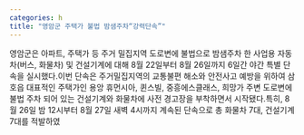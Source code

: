 ```yaml
---
categories: h
title: "영암군 주택가 불법 밤샘주차“강력단속”"
---
```

영암군은 아파트, 주택가 등 주거 밀집지역 도로변에 불법으로 밤샘주차 한 사업용 자동차(버스, 화물차) 및 건설기계에 대해 8월 22일부터 8월 26일까지 6일간 야간 특별 단속을 실시했다.이번 단속은 주거밀집지역의 교통불편 해소와 안전사고 예방을 위하여 삼호읍 대표적인 주택가인 용앙 휴먼시아, 퀸스빌, 중흥에스클래스, 희망가 주변 도로변에 불법 주차 되어 있는 건설기계와 화물차에 사전 경고장을 부착하면서 시작됐다.특히, 8월 26일 밤 12시부터 8월 27일 새벽 4시까지 계속된 단속으로 총 화물차 7대, 건설기계 7대를 적발하였